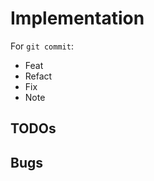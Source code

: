 <link rel="stylesheet" type="text/css" href="style.css">


# Implementation


For `git commit`:

+ Feat
+ Refact
+ Fix
+ Note


## TODOs


## Bugs
